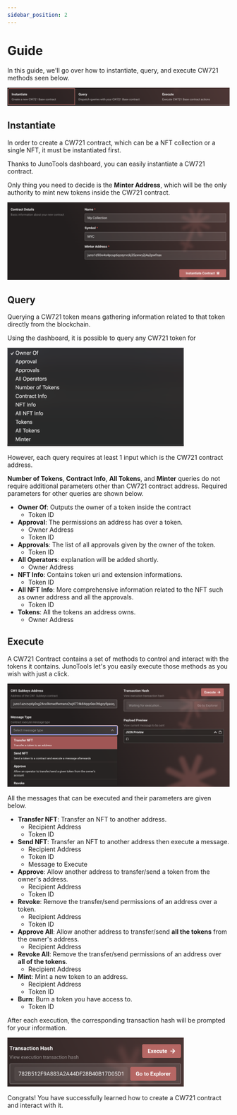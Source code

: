 ```yaml
---
sidebar_position: 2
---
```


# Guide

In this guide, we'll go over how to instantiate, query, and execute CW721 methods seen below.

![](/img/cw-721/cw-721-options.png)

## Instantiate

In order to create a CW721 contract, which can be a NFT collection or a single NFT, it must be instantiated first.

Thanks to JunoTools dashboard, you can easily instantiate a CW721 contract.

Only thing you need to decide is the **Minter Address**, which will be the only authority to mint new tokens inside the CW721 contract.

![](/img/cw-721/cw721-instantiate.png)

## Query
Querying a CW721 token means gathering information related to that token directly from the blockchain.

Using the dashboard, it is possible to query any CW721 token for

<img src="/img/cw-721/queries.png" width="400" />

However, each query requires at least 1 input which is the CW721 contract address. 

**Number of Tokens**, **Contract Info**, **All Tokens**, and **Minter** queries do not require additional parameters other than CW721 contract address. Required parameters for other queries are shown below.

- **Owner Of**: Outputs the owner of a token inside the contract
  - Token ID
- **Approval**: The permissions an address has over a token.
  - Owner Address
  - Token ID
- **Approvals**: The list of all approvals given by the owner of the token.
  - Token ID
- **All Operators**: explanation will be added shortly.
  - Owner Address
- **NFT Info**: Contains token uri and extension informations.
  - Token ID
- **All NFT Info**: More comprehensive information related to the NFT such as owner address and all the approvals.
  - Token ID
- **Tokens**: All the tokens an address owns.
  - Owner Address

## Execute
A CW721 Contract contains a set of methods to control and interact with the tokens it contains. JunoTools let's you easily execute those methods as you wish with just a click.

![](/img/cw-721/execute.png)

All the messages that can be executed and their parameters are given below.

- **Transfer NFT**: Transfer an NFT to another address.
  - Recipient Address
  - Token ID
- **Send NFT**: Transfer an NFT to another address then execute a message.
  - Recipient Address
  - Token ID
  - Message to Execute
- **Approve**: Allow another address to transfer/send a token from the owner's address.
  - Recipient Address
  - Token ID
- **Revoke**: Remove the transfer/send permissions of an address over a token.
  - Recipient Address
  - Token ID
- **Approve All**: Allow another address to transfer/send **all the tokens** from the owner's address.
  - Recipient Address
- **Revoke All**: Remove the transfer/send permissions of an address over **all of the tokens**.
  - Recipient Address
- **Mint**: Mint a new token to an address.
  - Recipient Address
  - Token ID
- **Burn**: Burn a token you have access to.
  - Token ID

After each execution, the corresponding transaction hash will be prompted for your information.

<img src="/img/cw-721/tx-hash.png" width="400" />

Congrats! You have successfully learned how to create a CW721 contract and interact with it.